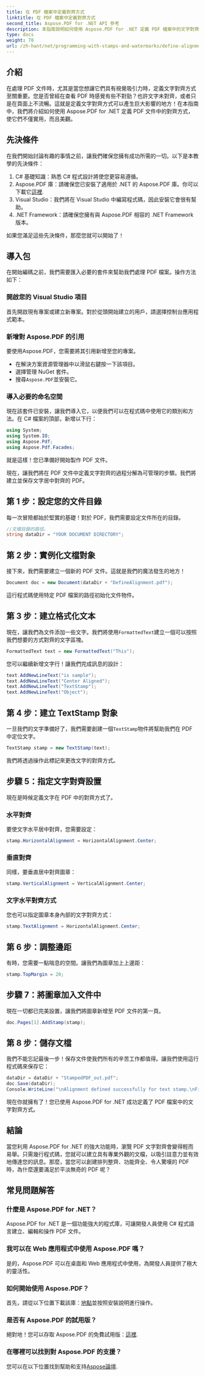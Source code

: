 ```yaml
---
title: 在 PDF 檔案中定義對齊方式
linktitle: 在 PDF 檔案中定義對齊方式
second_title: Aspose.PDF for .NET API 參考
description: 本指南說明如何使用 Aspose.PDF for .NET 定義 PDF 檔案中的文字對齊方式，並附有逐步教學。
type: docs
weight: 70
url: /zh-hant/net/programming-with-stamps-and-watermarks/define-alignment/
---
```

## 介紹

在處理 PDF 文件時，尤其是當您想讓它們具有視覺吸引力時，定義文字對齊方式至關重要。您是否曾經在查看 PDF 時感覺有些不對勁？也許文字未對齊，或者只是在頁面上不流暢。這就是定義文字對齊方式可以產生巨大影響的地方！在本指南中，我們將介紹如何使用 Aspose.PDF for .NET 定義 PDF 文件中的對齊方式，使它們不僅實用，而且美觀。

## 先決條件

在我們開始討論有趣的事情之前，讓我們確保您擁有成功所需的一切。以下是本教學的先決條件：

1. C# 基礎知識：熟悉 C# 程式設計將使您更容易遵循。
2.  Aspose.PDF 庫：請確保您已安裝了適用於 .NET 的 Aspose.PDF 庫。你可以下載它[這裡](https://releases.aspose.com/pdf/net/).
3. Visual Studio：我們將在 Visual Studio 中編寫程式碼，因此安裝它會很有幫助。
4. .NET Framework：請確保您擁有與 Aspose.PDF 相容的 .NET Framework 版本。

如果您滿足這些先決條件，那麼您就可以開始了！

## 導入包

在開始編碼之前，我們需要匯入必要的套件來幫助我們處理 PDF 檔案。操作方法如下：

### 開啟您的 Visual Studio 項目

首先開啟現有專案或建立新專案。對於從頭開始建立的用戶，請選擇控制台應用程式範本。

### 新增對 Aspose.PDF 的引用

要使用Aspose.PDF，您需要將其引用新增至您的專案。 

- 在解決方案資源管理器中以滑鼠右鍵按一下該項目。
- 選擇管理 NuGet 套件。
- 搜尋`Aspose.PDF`並安裝它。

### 導入必要的命名空間

現在該套件已安裝，讓我們導入它，以便我們可以在程式碼中使用它的類別和方法。在 C# 檔案的頂部，新增以下行：

```csharp
using System;
using System.IO;
using Aspose.Pdf;
using Aspose.Pdf.Facades;
```

就是這樣！您已準備好開始製作 PDF 文件。

現在，讓我們將在 PDF 文件中定義文字對齊的過程分解為可管理的步驟。我們將建立並保存文字居中對齊的 PDF。

## 第 1 步：設定您的文件目錄

每一次冒險都始於堅實的基礎！對於 PDF，我們需要設定文件所在的目錄。

```csharp
//文檔目錄的路徑。
string dataDir = "YOUR DOCUMENT DIRECTORY";
```

## 第 2 步：實例化文檔對象

接下來，我們需要建立一個新的 PDF 文件。這就是我們的魔法發生的地方！

```csharp
Document doc = new Document(dataDir + "DefineAlignment.pdf");
```

這行程式碼使用特定 PDF 檔案的路徑初始化文件物件。

## 第 3 步：建立格式化文本

現在，讓我們為文件添加一些文字。我們將使用`FormattedText`建立一個可以按照我們想要的方式對齊的文字區塊。

```csharp
FormattedText text = new FormattedText("This");
```

您可以繼續新增文字行！讓我們完成訊息的設計：

```csharp
text.AddNewLineText("is sample");
text.AddNewLineText("Center Aligned");
text.AddNewLineText("TextStamp");
text.AddNewLineText("Object");
```

## 第 4 步：建立 TextStamp 對象

一旦我們的文字準備好了，我們需要創建一個`TextStamp`物件將幫助我們在 PDF 中定位文字。

```csharp
TextStamp stamp = new TextStamp(text);
```

我們將透過操作此標記來更改文字的對齊方式。

## 步驟 5：指定文字對齊設置

現在是時候定義文字在 PDF 中的對齊方式了。

### 水平對齊

要使文字水平居中對齊，您需要設定：

```csharp
stamp.HorizontalAlignment = HorizontalAlignment.Center;
```

### 垂直對齊

同樣，要垂直居中對齊圖章：

```csharp
stamp.VerticalAlignment = VerticalAlignment.Center;
```

### 文字水平對齊方式

您也可以指定圖章本身內部的文字對齊方式：

```csharp
stamp.TextAlignment = HorizontalAlignment.Center;
```

## 第 6 步：調整邊距

有時，您需要一點喘息的空間。讓我們為圖章加上上邊距：

```csharp
stamp.TopMargin = 20;
```

## 步驟 7：將圖章加入文件中

現在一切都已完美設置，讓我們將圖章新增至 PDF 文件的第一頁。

```csharp
doc.Pages[1].AddStamp(stamp);
```

## 第 8 步：儲存文檔

我們不能忘記最後一步！保存文件使我們所有的辛苦工作都值得。讓我們使用這行程式碼來保存它：

```csharp
dataDir = dataDir + "StampedPDF_out.pdf";
doc.Save(dataDir);
Console.WriteLine("\nAlignment defined successfully for text stamp.\nFile saved at " + dataDir);
```

現在你就擁有了！您已使用 Aspose.PDF for .NET 成功定義了 PDF 檔案中的文字對齊方式。

## 結論

當您利用 Aspose.PDF for .NET 的強大功能時，瀏覽 PDF 文字對齊會變得輕而易舉。只需幾行程式碼，您就可以建立具有專業外觀的文檔，以吸引註意力並有效地傳達您的訊息。那麼，當您可以創建排列整齊、功能齊全、令人驚嘆的 PDF 時，為什麼還要滿足於平淡無奇的 PDF 呢？ 

## 常見問題解答

### 什麼是 Aspose.PDF for .NET？  
Aspose.PDF for .NET 是一個功能強大的程式庫，可讓開發人員使用 C# 程式語言建立、編輯和操作 PDF 文件。

### 我可以在 Web 應用程式中使用 Aspose.PDF 嗎？  
是的，Aspose.PDF 可以在桌面和 Web 應用程式中使用，為開發人員提供了極大的靈活性。

### 如何開始使用 Aspose.PDF？  
首先，請從以下位置下載該庫：[地點](https://releases.aspose.com/pdf/net/)並按照安裝說明進行操作。

### 是否有 Aspose.PDF 的試用版？  
絕對地！您可以存取 Aspose.PDF 的免費試用版：[這裡](https://releases.aspose.com/).

### 在哪裡可以找到對 Aspose.PDF 的支援？  
您可以在以下位置找到幫助和支持[Aspose論壇](https://forum.aspose.com/c/pdf/10).